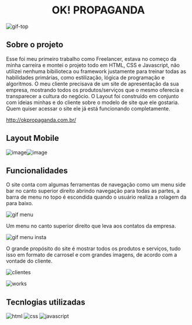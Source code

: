 <h1 align="center">OK! PROPAGANDA</h1>

![gif-top](https://user-images.githubusercontent.com/102335999/225629060-3315afbb-aa56-491a-87d1-6a55c19400fc.gif)

<h2> Sobre o projeto </h2>

Esse foi meu primeiro trabalho como Freelancer, estava no começo da minha carreira e montei o projeto todo em HTML, CSS e Javascript, não utilizei nenhuma bibilioteca
ou framework justamente para treinar todas as habilidades primárias, como estilização, lógica de programação e algoritmos. O meu cliente precisava de um site de apresentação
da sua empresa, mostrando todos os produtos/serviços que o mesmo oferecia e transparecer a cultura do negócio. O Layout foi construído em conjunto com ideias minhas
e do cliente sobre o modelo de site que ele gostaria. Quem quiser acessar o site ele já está funcionando completamente.

http://okpropaganda.com.br/

<h2> Layout Mobile </h2>

![image](https://user-images.githubusercontent.com/102335999/225691110-eba22e7e-6ba8-4abb-8504-8e4ffabb306b.png)![image](https://user-images.githubusercontent.com/102335999/225691243-13f51a7d-5330-4c57-927a-1c5afcbe95de.png)

<h2> Funcionalidades </h2>

O site conta com algumas ferramentas de navegação como um menu side bar no canto superior direito abrindo navegação para todas as partes, a barra de menu no topo é escondida quando o usuário realiza a rolagem da para baixo.

![gif menu](https://user-images.githubusercontent.com/102335999/225693584-7c22e79f-558d-4d0f-9588-a40f8d0f031f.gif)

Um menu no canto superior direito que leva aos contatos da empresa.

![gif menu insta](https://user-images.githubusercontent.com/102335999/225693948-41b188e4-af56-45e1-8394-716d76471c61.gif)

O grande propósito do site é mostrar todos os produtos e serviços, tudo isso em formato de carrosel e com grandes imagens, de acordo com a vontade do cliente.

![clientes](https://user-images.githubusercontent.com/102335999/225696090-9c80715f-1f85-4c39-9299-14c0f8be4c0c.gif)

![works](https://user-images.githubusercontent.com/102335999/225696279-4d6cfe93-6593-4047-a271-c8bb906df27a.gif)

<h2> Tecnlogias utilizadas </h2>

![html](https://user-images.githubusercontent.com/102335999/214584106-06cc68f3-e3f9-46ce-bfd1-620ac6bf1eeb.svg)
![css](https://user-images.githubusercontent.com/102335999/214584122-129fdcc4-4a63-4fa0-bb6b-8ffbfd3fe86c.svg)
![javascript](https://user-images.githubusercontent.com/102335999/214583927-6b99ec17-8c71-4f63-bfef-b14e9f6ec564.svg)

